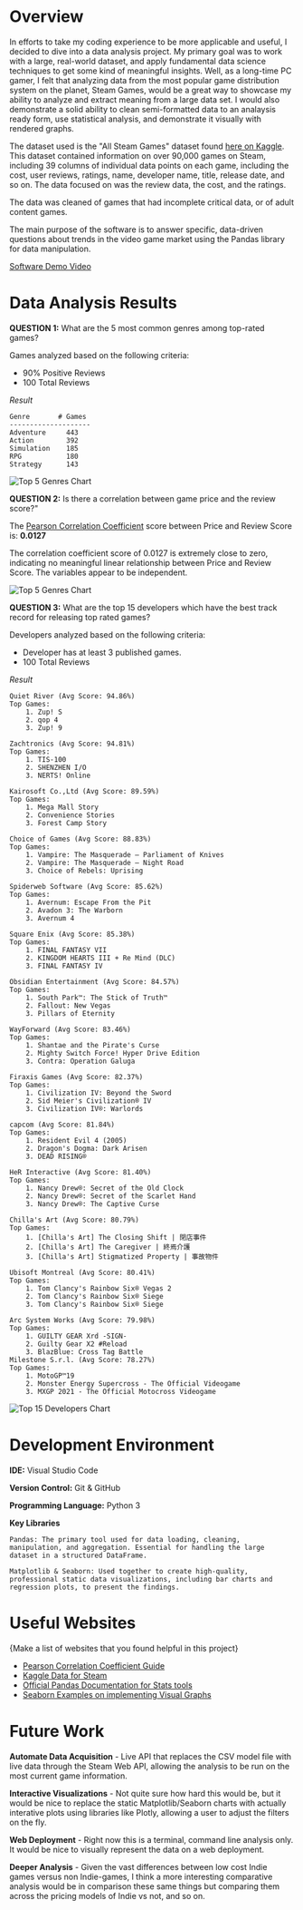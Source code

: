 # Overview

In efforts to take my coding experience to be more applicable and useful, I decided to dive into a data analysis project. My primary goal was to work with a large, real-world dataset,  and apply fundamental  data science techniques to get some  kind of meaningful insights. Well, as a long-time PC gamer, I felt that analyzing data from the most popular game distribution system on the planet, Steam Games, would be a great way to showcase my ability to analyze and extract meaning from a large data set. I would also demonstrate a solid ability to clean semi-formatted data to an analaysis ready form, use statistical analysis, and demonstrate it visually with rendered graphs.

The dataset used is the "All Steam Games" dataset found [here on Kaggle](https://www.kaggle.com/datasets/joebeachcapital/top-1000-steam-games?resource=download&select=93182_steam_games.csv). This dataset contained information on over 90,000 games on Steam, including 39 columns of individual data points on each game, including the cost, user reviews, ratings, name, developer name, title, release date, and so on. The data focused on was the review data, the cost, and the ratings.

The data was cleaned of games that had incomplete critical data, or of adult content games.

The main purpose of the software is to answer specific, data-driven questions about trends in the video game market using the Pandas library for data manipulation.

[Software Demo Video](http://youtube.link.goes.here)

# Data Analysis Results

**QUESTION 1:** What are the 5 most common genres among top-rated games?

Games analyzed based on the following criteria:
* 90% Positive Reviews
* 100 Total Reviews

*Result*

    Genre       # Games
    --------------------
    Adventure     443
    Action        392
    Simulation    185
    RPG           180
    Strategy      143

 ![Top 5 Genres Chart](q1_top_genres.png)

 **QUESTION 2:** Is there a correlation between game price and the review score?"

 The [Pearson Correlation Coefficient](https://www.statology.org/pearson-correlation-coefficient/) score between Price and Review Score is: **0.0127**

 The correlation coefficient score of 0.0127 is extremely close to zero, indicating no meaningful linear relationship between Price and Review Score. The variables appear to be independent.

 ![Top 5 Genres Chart](q2_price_vs_review.png)

 **QUESTION 3:** What are the top 15 developers which have the best track record for releasing top rated games?

Developers analyzed based on the following criteria:
* Developer has at least 3 published games.
* 100 Total Reviews

*Result*

    Quiet River (Avg Score: 94.86%)
    Top Games:
        1. Zup! S
        2. qop 4
        3. Zup! 9

    Zachtronics (Avg Score: 94.81%)
    Top Games:
        1. TIS-100
        2. SHENZHEN I/O
        3. NERTS! Online

    Kairosoft Co.,Ltd (Avg Score: 89.59%)
    Top Games:
        1. Mega Mall Story
        2. Convenience Stories
        3. Forest Camp Story

    Choice of Games (Avg Score: 88.83%)
    Top Games:
        1. Vampire: The Masquerade — Parliament of Knives
        2. Vampire: The Masquerade — Night Road
        3. Choice of Rebels: Uprising

    Spiderweb Software (Avg Score: 85.62%)
    Top Games:
        1. Avernum: Escape From the Pit
        2. Avadon 3: The Warborn
        3. Avernum 4

    Square Enix (Avg Score: 85.38%)
    Top Games:
        1. FINAL FANTASY VII
        2. KINGDOM HEARTS III + Re Mind (DLC)
        3. FINAL FANTASY IV

    Obsidian Entertainment (Avg Score: 84.57%)
    Top Games:
        1. South Park™: The Stick of Truth™
        2. Fallout: New Vegas
        3. Pillars of Eternity

    WayForward (Avg Score: 83.46%)
    Top Games:
        1. Shantae and the Pirate's Curse
        2. Mighty Switch Force! Hyper Drive Edition
        3. Contra: Operation Galuga

    Firaxis Games (Avg Score: 82.37%)
    Top Games:
        1. Civilization IV: Beyond the Sword
        2. Sid Meier's Civilization® IV
        3. Civilization IV®: Warlords

    capcom (Avg Score: 81.84%)
    Top Games:
        1. Resident Evil 4 (2005)
        2. Dragon's Dogma: Dark Arisen
        3. DEAD RISING®

    HeR Interactive (Avg Score: 81.40%)
    Top Games:
        1. Nancy Drew®: Secret of the Old Clock
        2. Nancy Drew®: Secret of the Scarlet Hand
        3. Nancy Drew®: The Captive Curse

    Chilla's Art (Avg Score: 80.79%)
    Top Games:
        1. [Chilla's Art] The Closing Shift | 閉店事件
        2. [Chilla's Art] The Caregiver | 終焉介護
        3. [Chilla's Art] Stigmatized Property | 事故物件

    Ubisoft Montreal (Avg Score: 80.41%)
    Top Games:
        1. Tom Clancy's Rainbow Six® Vegas 2
        2. Tom Clancy's Rainbow Six® Siege
        3. Tom Clancy's Rainbow Six® Siege

    Arc System Works (Avg Score: 79.98%)
    Top Games:
        1. GUILTY GEAR Xrd -SIGN-
        2. Guilty Gear X2 #Reload
        3. BlazBlue: Cross Tag Battle
    Milestone S.r.l. (Avg Score: 78.27%)
    Top Games:
        1. MotoGP™19
        2. Monster Energy Supercross - The Official Videogame
        3. MXGP 2021 - The Official Motocross Videogame

 ![Top 15 Developers Chart](q3_top_developers.png)

# Development Environment

**IDE:** Visual Studio Code

**Version Control:** Git & GitHub

**Programming Language:** Python 3

**Key Libraries**

    Pandas: The primary tool used for data loading, cleaning, manipulation, and aggregation. Essential for handling the large dataset in a structured DataFrame.

    Matplotlib & Seaborn: Used together to create high-quality, professional static data visualizations, including bar charts and regression plots, to present the findings.

# Useful Websites

{Make a list of websites that you found helpful in this project}
* [Pearson Correlation Coefficient Guide](https://www.scribbr.com/statistics/pearson-correlation-coefficient/)
* [Kaggle Data for Steam](https://www.kaggle.com/datasets/joebeachcapital/top-1000-steam-games?resource=download&select=93182_steam_games.csv)
* [Official Pandas Documentation for Stats tools](https://pandas.pydata.org/docs/)
* [Seaborn Examples on implementing Visual Graphs](https://seaborn.pydata.org/examples/index.html)


# Future Work

**Automate Data Acquisition** - Live API that replaces the CSV model file with live data through the Steam Web API, allowing the analysis to be run on the most current game information.

**Interactive Visualizations** - Not quite sure how hard this would be, but it would be nice to replace the static Matplotlib/Seaborn charts with actually interative plots using libraries like Plotly, allowing a user to adjust the filters on the fly.

**Web Deployment** - Right now this is a terminal, command line analysis only. It would be nice to visually represent the data on a web deployment.

**Deeper Analysis** - Given the vast differences between low cost Indie games versus non Indie-games, I think a more interesting comparative analysis would be in comparison these same things but comparing them across the pricing models of Indie vs not, and so on.